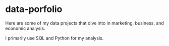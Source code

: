 # data-porfolio

Here are some of my data projects that dive into in marketing, business, and economic analysis.

I primarily use SQL and Python for my analysis.
